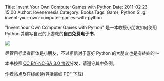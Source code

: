 Title: Invent Your Own Computer Games with Python
Date: 2011-02-23 15:00
Author: lovenemesis
Category: Books
Tags: Game, Python
Slug: invent-your-own-computer-games-with-python

"Invent Your Own Computer Games with Python" 是一本教授小朋友如何使用
Python 并编写自己的小游戏的**自由免费电子书**。

[![](http://linuxtoy.org/img/2011/02/cover_thumb2.jpg)](http://linuxtoy.org/img/2011/02/cover_thumb2.jpg)

尽管目标读者群体是小朋友，不过相信对于喜好 Python 的大朋友也是有益处的～

本书按照 [CC BY-NC-SA 3.0
协议](http://creativecommons.org/licenses/by-nc-sa/3.0/us/)分发，请遵守其中条例。

[作者站点及在线阅读(包括离线 PDF 下载)](http://inventwithpython.com/)
